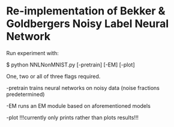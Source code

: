 # Re-implementation of Bekker &amp; Goldbergers Noisy Label Neural Network

Run experiment with:

$ python NNLNonMNIST.py [-pretrain] [-EM] [-plot]

One, two or all of three flags required.

-pretrain   trains neural networks on noisy data (noise fractions predetermined)

-EM         runs an EM module based on aforementioned models

-plot       !!!currently only prints rather than plots results!!!
